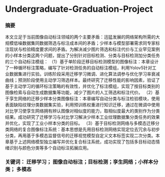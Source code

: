 # Undergraduate-Graduation-Project
### 摘要
本文立足于当前图像自动标注领域的两个主要矛盾：迅猛发展的网络架构所需的大规模低噪数据集同数据筛选与标注成本间的矛盾；少样本与模型部署需求同专家标注现状与检验精度要求间的矛盾。为解决减少图片筛选和标注代价与工业罕见案例的小样本分类这两个问题，提出了分别针对目标检测、分类与目标检测加分类任务的三个自动标注模组：
（1）基于单阶段迁移目标检测模型的图像标注：本章设计了一种循环标注策略，编写了针对检测任务的自动标注模组，利用Yolov5针对工业数据集进行实验。训练阶段采用迁移学习微调、进化算法调参与优化学习率衰减曲线；预测阶段使用主动学习筛选样本。最终研究了迁移性能的影响因素，验证了基于主动学习的循环标注策略的有效性，并优化了标注模组，实现了按目标类别的图像检索与自动生成数据集等功能，减少了图片的人工筛选和标注代价。
（2）基于孪生网络的迁移少样本分类图像标注：本章编写自动分类与标注检验模块，使用表面缺陷纹理分类数据集实验，利用预训练权重进行知识迁移，通过在微调中使用对比学习使孪生网络拥有辨认图像对相似度的能力，取相似度最大的类别作为分类结果。成功研究了迁移学习与对比学习解决少样本工业纹理数据集分类任务的效果并优化，实现了工业小样本分类的目标。 
（3）基于目标检测网络与多模态迁移分类网络的复合图像标注系统：基本思想是先用目标检测网络实现定位去冗余与初步分类，再用基于多模态监督信号的迁移视觉模型自定义文本标签实现二次分类。本章基于上述网络模型独立编写并优化复合标注系统，成功实现了包括多目标动态情绪识别与颜色分类等多个自动标注拓展应用。

### 关键词：  迁移学习； 图像自动标注；目标检测；孪生网络；小样本分类； 多模态
